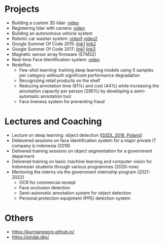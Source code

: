 # Projects
- Building a custom 3D lidar: [video](https://www.youtube.com/watch?v=zRLNOw0-y7M)
- Registering lidar with camera: [video](https://www.youtube.com/watch?v=Jl5ZwQCugKM)
- Building an autonomous vehicle system
- Robotic car washer system: [video1](https://www.youtube.com/watch?v=C2--LocJyP4) [video2](https://www.youtube.com/watch?v=zRLNOw0-y7M)
- Google Summer Of Code 2015: [link1](https://www.google-melange.com/archive/gsoc/2015/orgs/opencv/projects/kurnianggoro.html) [link2](https://docs.opencv.org/3.4/d2/d0a/tutorial_introduction_to_tracker.html)
- Google Summer Of Code 2017: [link1](https://github.com/kurnianggoro/GSOC2017) [link2](https://summerofcode.withgoogle.com/archive/2017/projects/4919219854508032)
- Magnetic sensor array firmware (STM32)
- Real-time Face Identification system: [video](https://www.youtube.com/watch?v=chV5mExH4xY)
- Nodeflux:
  - Few-shot learning: training deep learning models using 5 samples per category withouth significant performance degradation
  - Recognizing retail products on the shelf
  - Reducing annotation time (81%) and cost (44%) while increasing the annotation capacity per person (295%) by developing a semi-automatic annotation tool
  - Face liveness system for preventing fraud

# Lectures and Coaching
- Lecture on deep learning: object detection ([ISSDL 2018, Poland](https://2018.dl-lab.eu/speakers/))
- Delievered sessions on face identification system for a major private IT company is indonesia (2019)
- Delivered training sessions on object segmentation for a government deparment
- Delivered training on basic machine learning and computer vision for Indonesian students through various programmes (2020-now)
- Mentoring the interns via the government internship program (2021-2022)
  - OCR for commercial receipt
  - Face occlusion detection
  - Semi-automatic annotation system for object detection
  - Personal protection equipment  (PPE) detection system

# Others
- https://kurnianggoro.github.io/
- https://pindai.dev/
